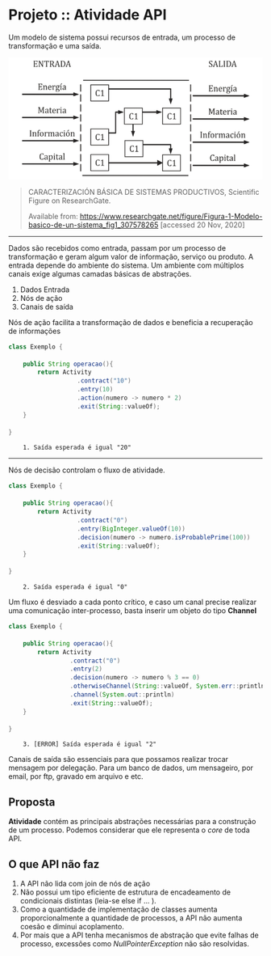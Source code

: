 # Projeto :: Atividade API

Um modelo de sistema possui recursos de entrada, um processo de transformação e uma saída.

![System Model](imagens/system-model.png)

> CARACTERIZACIÓN BÁSICA DE SISTEMAS PRODUCTIVOS, Scientific Figure on ResearchGate. 
>
>Available from: https://www.researchgate.net/figure/Figura-1-Modelo-basico-de-un-sistema_fig1_307578265 [accessed 20 Nov, 2020]

---

Dados são recebidos como entrada, passam por um processo de transformação e geram algum valor de informação, 
serviço ou produto. A entrada depende do ambiente do sistema. 
Um ambiente com múltiplos canais exige algumas camadas básicas de abstrações.

1. Dados Entrada
2. Nós de ação
3. Canais de saída

Nós de ação facilita a transformação de dados e beneficia a recuperação de informações

```java
class Exemplo {

    public String operacao(){
        return Activity
                   .contract("10")
                   .entry(10)
                   .action(numero -> numero * 2)
                   .exit(String::valueOf);
    }

}
```

        1. Saída esperada é igual "20"
    
---
Nós de decisão controlam o fluxo de atividade. 

```java
class Exemplo {

    public String operacao(){
        return Activity
                   .contract("0")
                   .entry(BigInteger.valueOf(10))
                   .decision(numero -> numero.isProbablePrime(100))
                   .exit(String::valueOf);
    }

}
```

        2. Saída esperada é igual "0"
                      
Um fluxo é desviado a cada ponto crítico, e caso um canal precise realizar uma comunicação inter-processo, basta inserir
um objeto do tipo **Channel**

```java
class Exemplo {

    public String operacao(){
        return Activity
                 .contract("0")
                 .entry(2)
                 .decision(numero -> numero % 3 == 0)
                 .otherwiseChannel(String::valueOf, System.err::println)
                 .channel(System.out::println)
                 .exit(String::valueOf);
    }

}
```

        3. [ERROR] Saída esperada é igual "2"

Canais de saída são essenciais para que possamos realizar trocar mensagem por delegação. 
Para um banco de dados, um mensageiro, por email, por ftp, gravado em arquivo e etc.

## Proposta

**Atividade** contém as principais abstrações necessárias para a construção de um processo. 
Podemos considerar que ele representa o *core* de toda API.

## O que API não faz

1. A API não lida com join de nós de ação
2. Não possui um tipo eficiente de estrutura de encadeamento de condicionais distintas (leia-se else if … ).
3. Como a quantidade de implementação de classes aumenta proporcionalmente a quantidade de processos, a API não aumenta coesão e diminui acoplamento.
4. Por mais que a API tenha mecanismos de abstração que evite falhas de processo, excessões como *NullPointerException* não são resolvidas.
